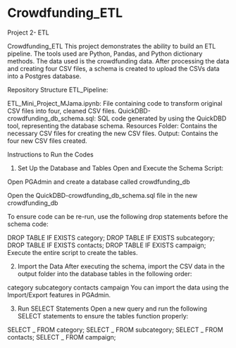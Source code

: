 # Crowdfunding_ETL

Project 2- ETL

Crowdfunding_ETL
This project demonstrates the ability to build an ETL pipeline.
The tools used are Python, Pandas, and Python dictionary methods. The data used is the crowdfunding data. After processing the data and creating four CSV files, a schema is created to upload the CSVs data into a Postgres database.

Repository Structure
ETL_Pipeline:

ETL_Mini_Project_MJama.ipynb: File containing code to transform original CSV files into four, cleaned CSV files.
QuickDBD-crowdfunding_db_schema.sql: SQL code generated by using the QuickDBD tool, representing the database schema.
Resources Folder: Contains the necessary CSV files for creating the new CSV files.
Output: Contains the four new CSV files created.

Instructions to Run the Codes

1. Set Up the Database and Tables
   Open and Execute the Schema Script:

Open PGAdmin and create a database called crowdfunding_db

Open the QuickDBD-crowdfunding_db_schema.sql file in the new crowdfunding_db

To ensure code can be re-run, use the following drop statements before the schema code:

DROP TABLE IF EXISTS category;
DROP TABLE IF EXISTS subcategory;
DROP TABLE IF EXISTS contacts;
DROP TABLE IF EXISTS campaign;
Execute the entire script to create the tables.

2. Import the Data
   After executing the schema, import the CSV data in the output folder into the database tables in the following order:

category
subcategory
contacts
campaign
You can import the data using the Import/Export features in PGAdmin.

3. Run SELECT Statements
   Open a new query and run the following SELECT statements to ensure the tables function properly:

SELECT _ FROM category;
SELECT _ FROM subcategory;
SELECT _ FROM contacts;
SELECT _ FROM campaign;
